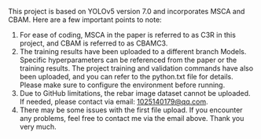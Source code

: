 This project is based on YOLOv5 version 7.0 and incorporates MSCA and CBAM. Here are a few important points to note:
1.	For ease of coding, MSCA in the paper is referred to as C3R in this project, and CBAM is referred to as CBAMC3.
2.	The training results have been uploaded to a different branch Models. Specific hyperparameters can be referenced from the paper or the training results. The project training and validation commands have also been uploaded, and you can refer to the python.txt file for details. Please make sure to configure the environment before running.
3.	Due to GitHub limitations, the rebar image dataset cannot be uploaded. If needed, please contact via email: 1025140179@qq.com.
4.	There may be some issues with the first file upload. If you encounter any problems, feel free to contact me via the email above. Thank you very much.
